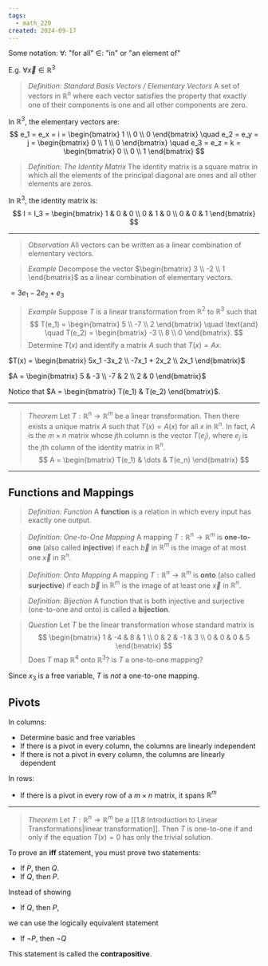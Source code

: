 ```yaml
---
tags:
  - math_220
created: 2024-09-17
---
```


Some notation:
$\forall$: "for all"
$\in$: "in" or "an element of"

E.g. $\forall \vec x \in \mathbb R^3$

> *Definition: Standard Basis Vectors / Elementary Vectors*
> A set of vectors in $\mathbb R^n$ where each vector satisfies the property that exactly one of their components is one and all other components are zero.

In $\mathbb R^3$, the elementary vectors are:
$$ e_1 = e_x = i = \begin{bmatrix} 1 \\ 0 \\ 0 \end{bmatrix} \quad e_2 = e_y = j = \begin{bmatrix} 0 \\ 1 \\ 0 \end{bmatrix} \quad e_3 = e_z = k = \begin{bmatrix} 0 \\ 0 \\ 1 \end{bmatrix} $$

> *Definition: The Identity Matrix*
> The identity matrix is a square matrix in which all the elements of the principal diagonal are ones and all other elements are zeros.

In $\mathbb R^3$, the identity matrix is:
$$ I = I_3 = \begin{bmatrix} 1 & 0 & 0 \\ 0 & 1 & 0 \\ 0 & 0 & 1 \end{bmatrix} $$

---

> *Observation*
> All vectors can be written as a linear combination of elementary vectors.

> *Example*
> Decompose the vector $\begin{bmatrix} 3 \\ -2 \\ 1 \end{bmatrix}$ as a linear combination of elementary vectors.

$= 3e_1 -2e_2 + e_3$

> *Example*
> Suppose $T$ is a linear transformation from $\mathbb R^2$ to $\mathbb R^3$ such that
> $$ T(e_1) = \begin{bmatrix} 5 \\ -7 \\ 2 \end{bmatrix} \quad \text{and} \quad T(e_2) = \begin{bmatrix} -3 \\ 8 \\ 0 \end{bmatrix}. $$
> Determine $T(x)$ and identify a matrix $A$ such that $T(x) = Ax$.

$T(x) = \begin{bmatrix} 5x_1 -3x_2 \\ -7x_1 + 2x_2 \\ 2x_1 \end{bmatrix}$

$A = \begin{bmatrix} 5 & -3 \\ -7 & 2 \\ 2 & 0 \end{bmatrix}$

Notice that $A = \begin{bmatrix} T(e_1) & T(e_2) \end{bmatrix}$.

---

> *Theorem*
> Let $T : \mathbb R^n \rightarrow \mathbb R^m$ be a linear transformation. Then there exists a unique matrix $A$ such that $T(x) = A(x)$ for all $x$ in $\mathbb R^n$.
> In fact, $A$ is the $m \times n$ matrix whose $j$th column is the vector $T(e_j)$, where $e_j$ is the $j$th column of the identity matrix in $\mathbb R^n$.
> $$ A = \begin{bmatrix} T(e_1) & \dots & T(e_n) \end{bmatrix} $$

---

## Functions and Mappings

> *Definition: Function*
> A **function** is a relation in which every input has exactly one output.

> *Definition: One-to-One Mapping*
> A mapping $T : \mathbb R^n \rightarrow \mathbb R^m$ is **one-to-one** (also called **injective**)  if each $\vec b$ in $\mathbb R^m$ is the image of at most one $\vec x$ in $\mathbb R^n$.

> *Definition: Onto Mapping*
> A mapping $T : \mathbb R^n \rightarrow \mathbb R^m$ is **onto** (also called **surjective**) if each $\vec b$ in $\mathbb R^m$ is the image of at least one $\vec x$ in $\mathbb R^n$.

> *Definition: Bijection*
> A function that is both injective and surjective (one-to-one and onto) is called a **bijection**.

> *Question*
> Let $T$ be the linear transformation whose standard matrix is
> $$ \begin{bmatrix} 1 & -4 & 8 & 1 \\ 0 & 2 & -1 & 3 \\ 0 & 0 & 0 & 5 \end{bmatrix} $$
> Does $T$ map $\mathbb R^4$ onto $\mathbb R^3$? is $T$ a one-to-one mapping?

Since $x_3$ is a free variable, $T$ is *not* a one-to-one mapping.

## Pivots

In columns:
- Determine basic and free variables
- If there is a pivot in every column, the columns are linearly independent
- If there is not a pivot in every column, the columns are linearly dependent

In rows:
- If there is a pivot in every row of a $m \times n$ matrix, it spans $\mathbb R^m$

---

> *Theorem*
> Let $T : \mathbb R^n \rightarrow \mathbb R^m$ be a [[1.8 Introduction to Linear Transformations|linear transformation]]. Then $T$ is one-to-one if and only if the equation $T(x) = 0$ has only the trivial solution.

To prove an **iff** statement, you must prove two statements:
- If $P$, then $Q$.
- If $Q$, then $P$.

Instead of showing
- If $Q$, then $P$,

we can use the logically equivalent statement
- If $\neg P$, then $\neg Q$

This statement is called the **contrapositive**.